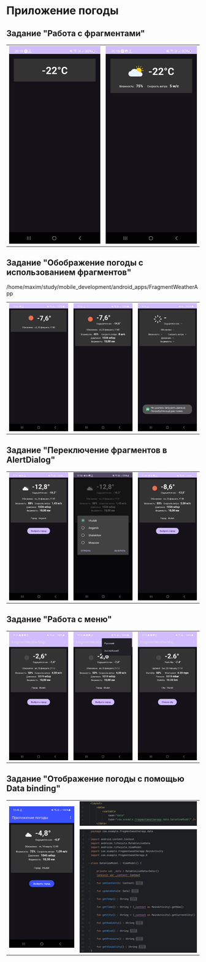 # Приложение погоды

## Задание "Работа с фрагментами"

<table>
    <tr>
        <td><img src="images/1_1.jpg" width=360></td>
        <td><img src="images/1_2.jpg" width=360></td>
    </tr>
</table>

## Задание "Обображение погоды с использованием фрагментов"

<table>
    <tr>/home/maxim/study/mobile_development/android_apps/FragmentWeatherApp
        <td><img src="images/2_1.jpg" width=360></td>
        <td><img src="images/2_2.jpg" width=360></td>
        <td><img src="images/2_3.jpg" width=360></td>
    </tr>
</table>

## Задание "Переключение фрагментов в AlertDialog"

<table>
    <tr>
        <td><img src="images/3_1.jpg" width=360></td>
        <td><img src="images/3_2.jpg" width=360></td>
        <td><img src="images/3_3.jpg" width=360></td>
    </tr>
</table>

## Задание "Работа с меню"

<table>
    <tr>
        <td><img src="images/4_1.jpg" width=360></td>
        <td><img src="images/4_2.jpg" width=360></td>
        <td><img src="images/4_3.jpg" width=360></td>
    </tr>
</table>

## Задание "Отображение погоды с помощью Data binding"

<table>
    <tr>
        <td rowspan="2"><img src="images/5_1.jpg" width=360></td>
        <td><img src="images/5_2.jpg"></td>
    </tr>
    <tr>
        <td><img src="images/5_3.jpg"></td>
    </tr>
</table>